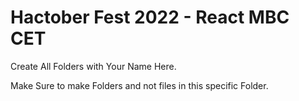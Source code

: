 
# Hactober Fest 2022 - React MBC CET

Create All Folders with Your Name Here.

Make Sure to make Folders and not files in this specific Folder.